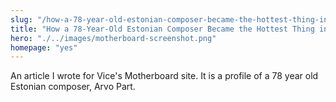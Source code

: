 ```yaml
--- 
slug: "/how-a-78-year-old-estonian-composer-became-the-hottest-thing-in-music"
title: "How a 78-Year-Old Estonian Composer Became the Hottest Thing in Music"
hero: "./../images/motherboard-screenshot.png"
homepage: "yes"
---
```


An article I wrote for Vice's Motherboard site. It is a profile of a 78 year old Estonian composer, Arvo Part.